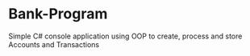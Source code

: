 # Bank-Program
Simple C# console application using OOP to create, process and store Accounts and Transactions
